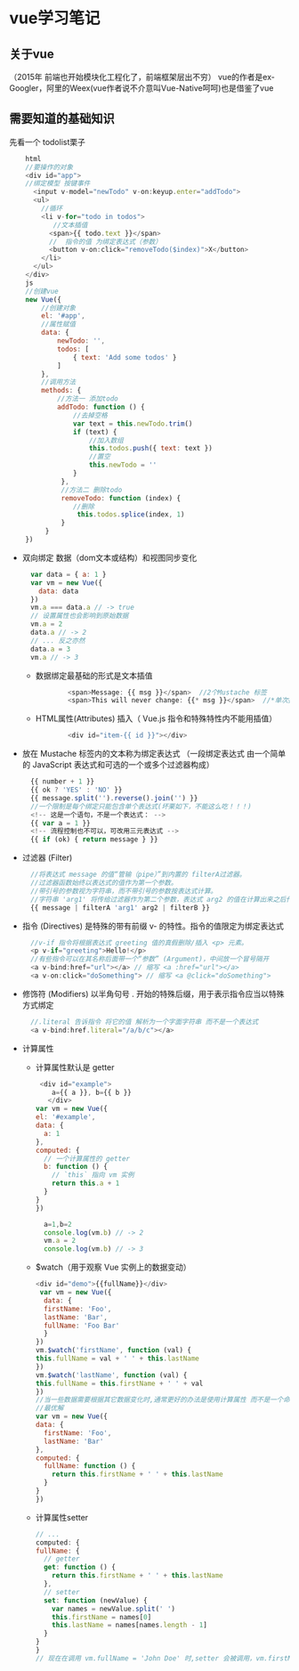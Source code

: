 # vue学习笔记

## 关于vue

（2015年 前端也开始模块化工程化了，前端框架层出不穷）
vue的作者是ex-Googler，阿里的Weex(vue作者说不介意叫Vue-Native呵呵)也是借鉴了vue

## 需要知道的基础知识

先看一个 todolist栗子

```javascript
    html
    //要操作的对象
    <div id="app">
    //绑定模型 按键事件
      <input v-model="newTodo" v-on:keyup.enter="addTodo">
      <ul>
        //循环
        <li v-for="todo in todos">
           //文本插值 
          <span>{{ todo.text }}</span>
          //  指令的值 为绑定表达式（参数）
          <button v-on:click="removeTodo($index)">X</button>
        </li>
      </ul>
    </div>
    js
    //创建vue
    new Vue({
        //创建对象        
        el: '#app',
        //属性赋值     
        data: {
            newTodo: '',
            todos: [
                { text: 'Add some todos' }
            ]
        },
        //调用方法
        methods: {
            //方法一 添加todo
            addTodo: function () {
                //去掉空格
                var text = this.newTodo.trim()
                if (text) {
                    //加入数组
                    this.todos.push({ text: text })
                    //置空
                    this.newTodo = ''
                }
             },
             //方法二 删除todo
             removeTodo: function (index) {
                //删除
                 this.todos.splice(index, 1)
             }
         }
    })
```

- 双向绑定
  数据（dom文本或结构）和视图同步变化

  ```javascript
    var data = { a: 1 }
    var vm = new Vue({
      data: data
    })
    vm.a === data.a // -> true    
    // 设置属性也会影响到原始数据
    vm.a = 2
    data.a // -> 2    
    // ... 反之亦然
    data.a = 3
    vm.a // -> 3
  ```

  - 数据绑定最基础的形式是文本插值

    ```javascript
            <span>Message: {{ msg }}</span>  //2个Mustache 标签
            <span>This will never change: {{* msg }}</span>  //*单次插值
    ```

  - HTML属性(Attributes) 插入（ Vue.js 指令和特殊特性内不能用插值）

    ```javascript
            <div id="item-{{ id }}"></div>
    ```

- 放在 Mustache 标签内的文本称为绑定表达式
  （一段绑定表达式 由一个简单的 JavaScript 表达式和可选的一个或多个过滤器构成）

  ```javascript
    {{ number + 1 }}
    {{ ok ? 'YES' : 'NO' }}
    {{ message.split('').reverse().join('') }}
    //一个限制是每个绑定只能包含单个表达式(坏栗如下，不能这么吃！！！)
    <!-- 这是一个语句，不是一个表达式： -->
    {{ var a = 1 }}
    <!-- 流程控制也不可以，可改用三元表达式 -->
    {{ if (ok) { return message } }}
  ```

- 过滤器 (Filter)

  ```javascript
    //将表达式 message 的值“管输（pipe）”到内置的 filterA过滤器。
    //过滤器函数始终以表达式的值作为第一个参数。
    //带引号的参数视为字符串，而不带引号的参数按表达式计算。
    //字符串 'arg1' 将传给过滤器作为第二个参数，表达式 arg2 的值在计算出来之后作为第三个参数。
    {{ message | filterA 'arg1' arg2 | filterB }}
  ```

- 指令 (Directives)
  是特殊的带有前缀 v- 的特性。指令的值限定为绑定表达式

  ```javascript
    //v-if 指令将根据表达式 greeting 值的真假删除/插入 <p> 元素。
    <p v-if="greeting">Hello!</p>
    //有些指令可以在其名称后面带一个“参数” (Argument)，中间放一个冒号隔开
    <a v-bind:href="url"></a> // 缩写 <a :href="url"></a>
    <a v-on:click="doSomething"> // 缩写 <a @click="doSomething">
  ```

- 修饰符 (Modifiers)
  以半角句号 . 开始的特殊后缀，用于表示指令应当以特殊方式绑定

  ```javascript
    //.literal 告诉指令 将它的值 解析为一个字面字符串 而不是一个表达式
    <a v-bind:href.literal="/a/b/c"></a>
  ```

- 计算属性

  - 计算属性默认是 getter

    ```javascript
     <div id="example">
        a={{ a }}, b={{ b }}
       </div>         
    var vm = new Vue({
    el: '#example',
    data: {
      a: 1
    },
    computed: {
      // 一个计算属性的 getter
      b: function () {
        // `this` 指向 vm 实例
        return this.a + 1
      }
    }
    })

      a=1,b=2   
      console.log(vm.b) // -> 2
      vm.a = 2
      console.log(vm.b) // -> 3
    ```

  - $watch（用于观察 Vue 实例上的数据变动）

    ```javascript
    <div id="demo">{{fullName}}</div>
     var vm = new Vue({
      data: {
      firstName: 'Foo',
      lastName: 'Bar',
      fullName: 'Foo Bar'
      }
    })    
    vm.$watch('firstName', function (val) {
    this.fullName = val + ' ' + this.lastName
    })    
    vm.$watch('lastName', function (val) {
    this.fullName = this.firstName + ' ' + val
    })
    //当一些数据需要根据其它数据变化时,通常更好的办法是使用计算属性 而不是一个命令式的 $watch 回调。
    //最优解
    var vm = new Vue({
    data: {
      firstName: 'Foo',
      lastName: 'Bar'
    },
    computed: {
      fullName: function () {
        return this.firstName + ' ' + this.lastName
      }
    }
    })
    ```

  - 计算属性setter

    ```javascript
    // ...
    computed: {
    fullName: {
      // getter
      get: function () {
        return this.firstName + ' ' + this.lastName
      },
      // setter
      set: function (newValue) {
        var names = newValue.split(' ')
        this.firstName = names[0]
        this.lastName = names[names.length - 1]
      }
    }
    }
    // 现在在调用 vm.fullName = 'John Doe' 时,setter 会被调用，vm.firstName 和 vm.lastName 也会有相应更新。
    ```